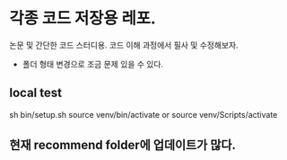 # 각종 코드 저장용 레포.
논문 및 간단한 코드 스터디용. 코드 이해 과정에서 필사 및 수정해보자.
* 폴더 형태 변경으로 조금 문제 있을 수 있다.

## local test
sh bin/setup.sh
source venv/bin/activate or source venv/Scripts/activate


## 현재 recommend folder에 업데이트가 많다.
